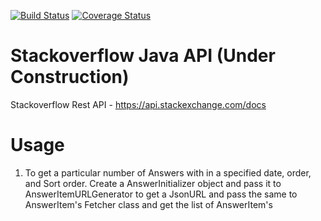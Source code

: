 [![Build Status](https://travis-ci.org/spdeepak/Stackoverflow.svg?branch=master)](https://travis-ci.org/spdeepak/Stackoverflow) [![Coverage Status](https://coveralls.io/repos/github/spdeepak/Stackoverflow/badge.svg?branch=master)](https://coveralls.io/github/spdeepak/Stackoverflow?branch=master)

# Stackoverflow Java API (Under Construction)

Stackoverflow Rest API - https://api.stackexchange.com/docs

# Usage
1. To get a particular number of Answers with in a specified date, order, and Sort order.
	Create a AnswerInitializer object and pass it to AnswerItemURLGenerator to get a JsonURL and pass the same to AnswerItem's Fetcher class and get the list of AnswerItem's
